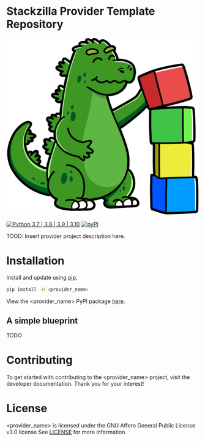 # Stackzilla Provider Template Repository

<p align="center">
    <img src="https://github.com/Stackzilla/stackzilla/blob/main/docs/assets/images/zilla_and_blocks.png?raw=true"  alt="stackzilla" width="500"/>
</p>

[![Python 3.7 | 3.8 | 3.9 | 3.10](https://img.shields.io/badge/python-3.8%20%7C%203.9%20%7C%203.10-blue)](https://pypi.org/project/stackzilla/)
[![pyPI](https://img.shields.io/pypi/v/<provider_name>)](https://pypi.org/project/<provider_name>/)


TOOD: Insert provider project description here.

# Installation
Install and update using [pip](https://pip.pypa.io/en/stable/getting-started/).

```bash
pip install -U <provider_name>
```

View the <provider_name> PyPI package [here](https://pypi.org/project/<provider_name>/).


## A simple blueprint
TODO

# Contributing
To get started with contributing to the <provider_name> project, visit the developer documentation. Thank you for your interest!

# License
<provider_name> is licensed under the GNU Affero General Public License v3.0 license See [LICENSE](https://github.com/Stackzilla/stackzilla/blob/main/LICENSE) for more information.
